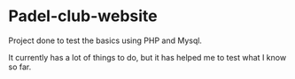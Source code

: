 # Padel-club-website
Project done to test the basics using PHP and Mysql.

It currently has a lot of things to do, but it has helped me to test what I know so far.
